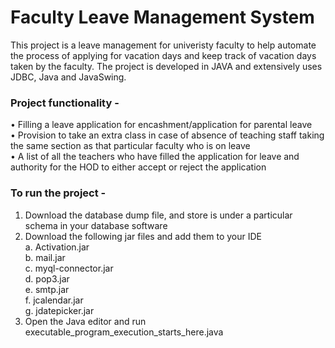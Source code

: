 # Faculty Leave Management System
This project is a leave management for univeristy faculty to help automate the process of applying for vacation days and keep track of vacation days taken by the faculty. The project is developed in JAVA and extensively uses JDBC, Java and JavaSwing.

### Project functionality -  
• Filling a leave application for encashment/application for parental leave <br>
• Provision to take an extra class in case of absence of teaching staff taking the same section as that particular faculty who is on leave <br>
• A list of all the teachers who have filled the application for leave and authority for the HOD to either accept or reject the application <br>

### To run the project - 
1. Download the database dump file, and store is under a particular schema in your database software <br>
2. Download the following jar files and add them to your IDE <br>
  a. Activation.jar <br>
  b. mail.jar <br>
  c. myql-connector.jar <br>
  d. pop3.jar <br>
  e. smtp.jar <br>
  f. jcalendar.jar <br>
  g. jdatepicker.jar <br>
3. Open the Java editor and run executable_program_execution_starts_here.java <br>
